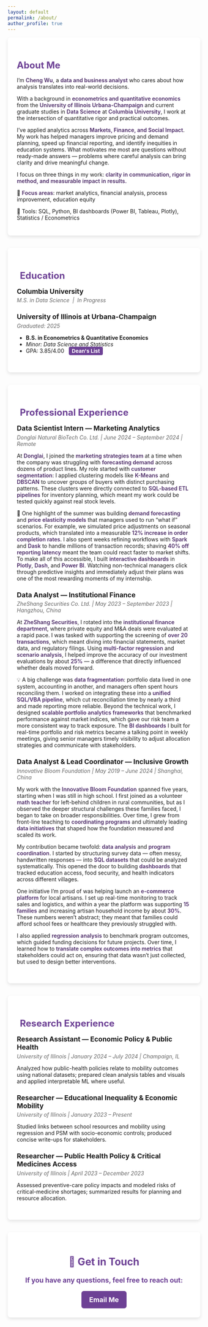 ```yaml
---
layout: default
permalink: /about/
author_profile: true
---
```


<style>
/* General Styling */
.page-content {
  background: #f3e8fd;
  padding: 2rem;
}

/* Container for sections */
.section-container {
  background: white;
  padding: 1.5rem;
  border-radius: 8px;
  box-shadow: 0 4px 8px rgba(0,0,0,0.1);
  margin-bottom: 2rem;
}

/* Section headers */
.section-header {
  font-size: 1.5rem;
  font-weight: bold;
  color: #6d4195;
  margin-bottom: 1rem;
  display: flex;
  align-items: center;
}

.section-header i {
  margin-right: 8px;
}

/* Spacing between entries */
.entry {
  margin-bottom: 1.5rem;
}

/* Job & Research Titles */
.entry-title {
  font-size: 1.1rem;
  font-weight: bold;
  margin-bottom: 0.3rem;
}

/* Institution & Date */
.entry-details {
  color: #666;
  font-style: italic;
  margin-bottom: 0.5rem;
}

/* Bullet Points */
.entry-content ul {
  padding-left: 1.2rem;
}

.entry-content li {
  margin-bottom: 0.5rem;
  line-height: 1.5;
}

/* GPA Highlight */
.gpa-badge {
  background: #6d4195;
  color: white;
  padding: 3px 8px;
  font-size: 0.85rem;
  border-radius: 4px;
  margin-left: 8px;
  font-weight: bold;
}

/* Contact Section */
.contact-section {
  text-align: center;
  font-size: 1.1rem;
  font-weight: bold;
  color: #6d4195;
}

/* Styling for About Me */
.about-text {
  color: #4b2a66; /* Purple highlight instead of bold */
  font-weight: 600;
}
</style>


<div class="section-container">
  <h2 class="section-header">About Me</h2>
  <p>
    I’m <span class="about-text">Cheng Wu</span>, a <span class="about-text">data and business analyst</span> who cares about how analysis translates into real-world decisions. 
  </p> 
  <p>
    With a background in <span class="about-text">econometrics and quantitative economics</span> from the <span class="about-text">University of Illinois Urbana-Champaign</span> and current graduate studies in <span class="about-text">Data Science</span> at <span class="about-text">Columbia University</span>, I work at the intersection of quantitative rigor and practical outcomes.
  </p>
  <p>
    I’ve applied analytics across <span class="about-text">Markets, Finance, and Social Impact</span>. My work has helped managers improve pricing and demand planning, speed up financial reporting, and identify inequities in education systems. What motivates me most are questions without ready-made answers — problems where careful analysis can bring clarity and drive meaningful change.
  </p>
  <p>
    I focus on three things in my work: <span class="about-text">clarity in communication, rigor in method, and measurable impact in results.</span> 
  </p>
  <p>📍 <span class="about-text">Focus areas</span>: market analytics, financial analysis, process improvement, education equity</p>
  <p>📍 Tools: SQL, Python, BI dashboards (Power BI, Tableau, Plotly), Statistics / Econometrics</p>
</div>

<div class="section-container">
  <h2 class="section-header"><i class="fas fa-graduation-cap"></i> Education</h2>

  <div class="entry">
    <div class="entry-title">Columbia University</div>
    <div class="entry-details">M.S. in Data Science &nbsp;|&nbsp; In Progress</div>
  </div>

  <div class="entry">
    <div class="entry-title">University of Illinois at Urbana-Champaign</div>
    <div class="entry-details">Graduated: 2025</div>
    <ul>
      <li><strong>B.S. in Econometrics &amp; Quantitative Economics</strong></li>
      <li><em>Minor: Data Science and Statistics</em></li>
      <li>GPA: 3.85/4.00 <span class="gpa-badge">Dean's List</span></li>
    </ul>
  </div>
</div>

<div class="section-container">
  <h2 class="section-header"><i class="fas fa-briefcase"></i> Professional Experience</h2>

  <div class="entry">
  <div class="entry-title">Data Scientist Intern — Marketing Analytics</div>
  <div class="entry-details">Donglai Natural BioTech Co. Ltd. | June 2024 – September 2024 | Remote</div>
  <div class="entry-content">
    <p>
      At <span class="about-text">Donglai</span>, I joined the <span class="about-text">marketing strategies team</span> at a time when the company was struggling with <span class="about-text">forecasting demand</span> across dozens of product lines. My role started with <span class="about-text">customer segmentation</span>: I applied clustering models like <span class="about-text">K-Means</span> and <span class="about-text">DBSCAN</span> to uncover groups of buyers with distinct purchasing patterns. These clusters were directly connected to <span class="about-text">SQL-based ETL pipelines</span> for inventory planning, which meant my work could be tested quickly against real stock levels.
    </p>
    <p>
      🥂 One highlight of the summer was building <span class="about-text">demand forecasting</span> and <span class="about-text">price elasticity models</span> that managers used to run “what if” scenarios. For example, we simulated price adjustments on seasonal products, which translated into a measurable <span class="about-text">12% increase in order completion rates</span>. I also spent weeks refining workflows with <span class="about-text">Spark</span> and <span class="about-text">Dask</span> to handle millions of transaction records; shaving <span class="about-text">40% off reporting latency</span> meant the team could react faster to market shifts. To make all of this accessible, I built <span class="about-text">interactive dashboards</span> in <span class="about-text">Plotly</span>, <span class="about-text">Dash</span>, and <span class="about-text">Power BI</span>. Watching non-technical managers click through predictive insights and immediately adjust their plans was one of the most rewarding moments of my internship.
    </p>
  </div>
</div>


 <div class="entry">
  <div class="entry-title">Data Analyst — Institutional Finance</div>
  <div class="entry-details">ZheShang Securities Co. Ltd. | May 2023 – September 2023 | Hangzhou, China</div>
  <div class="entry-content">
    <p>
      At <span class="about-text">ZheShang Securities</span>, I rotated into the <span class="about-text">institutional finance department</span>, where private equity and M&A deals were evaluated at a rapid pace. I was tasked with supporting the screening of <span class="about-text">over 20 transactions</span>, which meant diving into financial statements, market data, and regulatory filings. Using <span class="about-text">multi-factor regression</span> and <span class="about-text">scenario analysis</span>, I helped improve the accuracy of our investment evaluations by about <span class="about-text">25%</span> — a difference that directly influenced whether deals moved forward.
    </p>
    <p>
      💡 A big challenge was <span class="about-text">data fragmentation</span>: portfolio data lived in one system, accounting in another, and managers often spent hours reconciling them. I worked on integrating these into a <span class="about-text">unified SQL/VBA pipeline</span>, which cut reconciliation time by nearly a third and made reporting more reliable. Beyond the technical work, I designed <span class="about-text">scalable portfolio analytics frameworks</span> that benchmarked performance against market indices, which gave our risk team a more consistent way to track exposure. The <span class="about-text">BI dashboards</span> I built for real-time portfolio and risk metrics became a talking point in weekly meetings, giving senior managers timely visibility to adjust allocation strategies and communicate with stakeholders.
    </p>
  </div>
</div>

<div class="entry">
  <div class="entry-title">Data Analyst & Lead Coordinator — Inclusive Growth</div>
  <div class="entry-details">Innovative Bloom Foundation | May 2019 – June 2024 | Shanghai, China</div>
  <div class="entry-content">
    <p>
      My work with the <span class="about-text">Innovative Bloom Foundation</span> spanned five years, starting when I was still in high school. I first joined as a volunteer <span class="about-text">math teacher</span> for left-behind children in rural communities, but as I observed the deeper structural challenges these families faced, I began to take on broader responsibilities. Over time, I grew from front-line teaching to <span class="about-text">coordinating programs</span> and ultimately leading <span class="about-text">data initiatives</span> that shaped how the foundation measured and scaled its work.
    </p>
    <p>
      My contribution became twofold: <span class="about-text">data analysis</span> and <span class="about-text">program coordination</span>. I started by structuring survey data — often messy, handwritten responses — into <span class="about-text">SQL datasets</span> that could be analyzed systematically. This opened the door to building <span class="about-text">dashboards</span> that tracked education access, food security, and health indicators across different villages.
    </p>
    <p>
      One initiative I’m proud of was helping launch an <span class="about-text">e-commerce platform</span> for local artisans. I set up real-time monitoring to track sales and logistics, and within a year the platform was supporting <span class="about-text">15 families</span> and increasing artisan household income by about <span class="about-text">30%</span>. These numbers weren’t abstract; they meant that families could afford school fees or healthcare they previously struggled with.
    </p>
    <p>
      I also applied <span class="about-text">regression analysis</span> to benchmark program outcomes, which guided funding decisions for future projects. Over time, I learned how to <span class="about-text">translate complex outcomes into metrics</span> that stakeholders could act on, ensuring that data wasn’t just collected, but used to design better interventions.
    </p>
  </div>
</div>

</div>



<div class="section-container">
  <h2 class="section-header"><i class="fas fa-microscope"></i> Research Experience</h2>

  <div class="entry">
    <div class="entry-title">Research Assistant — Economic Policy & Public Health</div>
    <div class="entry-details">University of Illinois | January 2024 – July 2024 | Champaign, IL</div>
    <div class="entry-content">
      <p>
        Analyzed how public-health policies relate to mobility outcomes using national datasets; prepared clean analysis tables and visuals
        and applied interpretable ML where useful.
      </p>
    </div>
  </div>

  <div class="entry">
    <div class="entry-title">Researcher — Educational Inequality & Economic Mobility</div>
    <div class="entry-details">University of Illinois | January 2023 – Present</div>
    <div class="entry-content">
      <p>
        Studied links between school resources and mobility using regression and PSM with socio-economic controls; produced concise write-ups for stakeholders.
      </p>
    </div>
  </div>

  <div class="entry">
    <div class="entry-title">Researcher — Public Health Policy & Critical Medicines Access</div>
    <div class="entry-details">University of Illinois | April 2023 – December 2023</div>
    <div class="entry-content">
      <p>
        Assessed preventive-care policy impacts and modeled risks of critical-medicine shortages; summarized results for planning and resource allocation.
      </p>
    </div>
  </div>
</div>

<!-- Contact Section -->
<div class="section-container contact-section">
  <h2>📩 Get in Touch</h2>
  <p>If you have any questions, feel free to reach out:</p>
  <a href="mailto:datajourney.chengw@gmail.com" class="email-btn">Email Me</a>
</div>

<style>
/* Styling for Email Button */
.email-btn {
  display: inline-block;
  padding: 12px 20px;
  background: #6d4195; /* Purple background */
  color: white; /* White text */
  text-decoration: none;
  font-weight: bold;
  border-radius: 6px; /* Rounded corners */
  transition: background 0.2s, transform 0.2s;
}

/* Hover effect */
.email-btn:hover {
  background: #572e7a; /* Darker purple */
  transform: scale(1.05);
}
</style>
